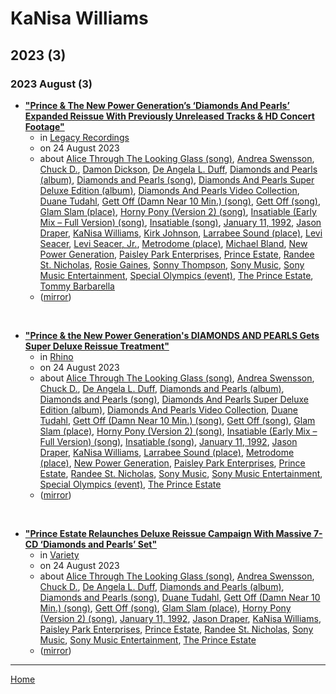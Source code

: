 # KaNisa Williams

## 2023 (3)

### 2023 August (3)

 - [**"Prince & The New Power Generation’s ‘Diamonds And Pearls’ Expanded Reissue With Previously Unreleased Tracks & HD Concert Footage"**](https://www.legacyrecordings.com/2023/08/24/prince-the-new-power-generations-diamonds-and-pearls-expanded-reissue-with-previously-unreleased-tracks-hd-concert-footage/)
    - in [Legacy Recordings](../../publications/k-o/legacy-recordings/index.md)
    - on 24 August 2023
    - about [Alice Through The Looking Glass (song)](../../topics/song/alice-through-the-looking-glass/index.md), [Andrea Swensson](../../topics/andrea-swensson/index.md), [Chuck D.](../../topics/chuck-d/index.md), [Damon Dickson](../../topics/damon-dickson/index.md), [De Angela L. Duff](../../topics/de-angela-l-duff/index.md), [Diamonds and Pearls (album)](../../topics/album/diamonds-and-pearls/index.md), [Diamonds and Pearls (song)](../../topics/song/diamonds-and-pearls/index.md), [Diamonds And Pearls Super Deluxe Edition (album)](../../topics/album/diamonds-and-pearls-super-deluxe-edition/index.md), [Diamonds And Pearls Video Collection](../../topics/diamonds-and-pearls-video-collection/index.md), [Duane Tudahl](../../topics/duane-tudahl/index.md), [Gett Off (Damn Near 10 Min.) (song)](../../topics/song/gett-off-damn-near-10-min/index.md), [Gett Off (song)](../../topics/song/gett-off/index.md), [Glam Slam (place)](../../topics/place/glam-slam/index.md), [Horny Pony (Version 2) (song)](../../topics/song/horny-pony-version-2/index.md), [Insatiable (Early Mix – Full Version) (song)](../../topics/song/insatiable-early-mix-full-version/index.md), [Insatiable (song)](../../topics/song/insatiable/index.md), [January 11, 1992](../../topics/january-11-1992/index.md), [Jason Draper](../../topics/jason-draper/index.md), [KaNisa Williams](../../topics/kanisa-williams/index.md), [Kirk Johnson](../../topics/kirk-johnson/index.md), [Larrabee Sound (place)](../../topics/place/larrabee-sound/index.md), [Levi Seacer](../../topics/levi-seacer/index.md), [Levi Seacer, Jr.](../../topics/levi-seacer-jr/index.md), [Metrodome (place)](../../topics/place/metrodome/index.md), [Michael Bland](../../topics/michael-bland/index.md), [New Power Generation](../../topics/new-power-generation/index.md), [Paisley Park Enterprises](../../topics/paisley-park-enterprises/index.md), [Prince Estate](../../topics/prince-estate/index.md), [Randee St. Nicholas](../../topics/randee-st-nicholas/index.md), [Rosie Gaines](../../topics/rosie-gaines/index.md), [Sonny Thompson](../../topics/sonny-thompson/index.md), [Sony Music](../../topics/sony-music/index.md), [Sony Music Entertainment](../../topics/sony-music-entertainment/index.md), [Special Olympics (event)](../../topics/event/special-olympics/index.md), [The Prince Estate](../../topics/the-prince-estate/index.md), [Tommy Barbarella](../../topics/tommy-barbarella/index.md)
    - ([mirror](https://web.archive.org/web/*/https://www.legacyrecordings.com/2023/08/24/prince-the-new-power-generations-diamonds-and-pearls-expanded-reissue-with-previously-unreleased-tracks-hd-concert-footage/))

<br />

 - [**"Prince & the New Power Generation's DIAMONDS AND PEARLS Gets Super Deluxe Reissue Treatment"**](https://www.rhino.com/article/prince-the-new-power-generations-diamonds-and-pearls-gets-super-deluxe-reissue-treatment)
    - in [Rhino](../../publications/p-t/rhino/index.md)
    - on 24 August 2023
    - about [Alice Through The Looking Glass (song)](../../topics/song/alice-through-the-looking-glass/index.md), [Andrea Swensson](../../topics/andrea-swensson/index.md), [Chuck D.](../../topics/chuck-d/index.md), [De Angela L. Duff](../../topics/de-angela-l-duff/index.md), [Diamonds and Pearls (album)](../../topics/album/diamonds-and-pearls/index.md), [Diamonds and Pearls (song)](../../topics/song/diamonds-and-pearls/index.md), [Diamonds And Pearls Super Deluxe Edition (album)](../../topics/album/diamonds-and-pearls-super-deluxe-edition/index.md), [Diamonds And Pearls Video Collection](../../topics/diamonds-and-pearls-video-collection/index.md), [Duane Tudahl](../../topics/duane-tudahl/index.md), [Gett Off (Damn Near 10 Min.) (song)](../../topics/song/gett-off-damn-near-10-min/index.md), [Gett Off (song)](../../topics/song/gett-off/index.md), [Glam Slam (place)](../../topics/place/glam-slam/index.md), [Horny Pony (Version 2) (song)](../../topics/song/horny-pony-version-2/index.md), [Insatiable (Early Mix – Full Version) (song)](../../topics/song/insatiable-early-mix-full-version/index.md), [Insatiable (song)](../../topics/song/insatiable/index.md), [January 11, 1992](../../topics/january-11-1992/index.md), [Jason Draper](../../topics/jason-draper/index.md), [KaNisa Williams](../../topics/kanisa-williams/index.md), [Larrabee Sound (place)](../../topics/place/larrabee-sound/index.md), [Metrodome (place)](../../topics/place/metrodome/index.md), [New Power Generation](../../topics/new-power-generation/index.md), [Paisley Park Enterprises](../../topics/paisley-park-enterprises/index.md), [Prince Estate](../../topics/prince-estate/index.md), [Randee St. Nicholas](../../topics/randee-st-nicholas/index.md), [Sony Music](../../topics/sony-music/index.md), [Sony Music Entertainment](../../topics/sony-music-entertainment/index.md), [Special Olympics (event)](../../topics/event/special-olympics/index.md), [The Prince Estate](../../topics/the-prince-estate/index.md)
    - ([mirror](https://web.archive.org/web/*/https://www.rhino.com/article/prince-the-new-power-generations-diamonds-and-pearls-gets-super-deluxe-reissue-treatment))

<br />

 - [**"Prince Estate Relaunches Deluxe Reissue Campaign With Massive 7-CD ‘Diamonds and Pearls’ Set"**](https://variety.com/2023/music/news/prince-reissue-diamonds-and-pearls-1235703746/)
    - in [Variety](../../publications/u-z/variety/index.md)
    - on 24 August 2023
    - about [Alice Through The Looking Glass (song)](../../topics/song/alice-through-the-looking-glass/index.md), [Andrea Swensson](../../topics/andrea-swensson/index.md), [Chuck D.](../../topics/chuck-d/index.md), [De Angela L. Duff](../../topics/de-angela-l-duff/index.md), [Diamonds and Pearls (album)](../../topics/album/diamonds-and-pearls/index.md), [Diamonds and Pearls (song)](../../topics/song/diamonds-and-pearls/index.md), [Duane Tudahl](../../topics/duane-tudahl/index.md), [Gett Off (Damn Near 10 Min.) (song)](../../topics/song/gett-off-damn-near-10-min/index.md), [Gett Off (song)](../../topics/song/gett-off/index.md), [Glam Slam (place)](../../topics/place/glam-slam/index.md), [Horny Pony (Version 2) (song)](../../topics/song/horny-pony-version-2/index.md), [January 11, 1992](../../topics/january-11-1992/index.md), [Jason Draper](../../topics/jason-draper/index.md), [KaNisa Williams](../../topics/kanisa-williams/index.md), [Paisley Park Enterprises](../../topics/paisley-park-enterprises/index.md), [Prince Estate](../../topics/prince-estate/index.md), [Randee St. Nicholas](../../topics/randee-st-nicholas/index.md), [Sony Music](../../topics/sony-music/index.md), [Sony Music Entertainment](../../topics/sony-music-entertainment/index.md), [The Prince Estate](../../topics/the-prince-estate/index.md)
    - ([mirror](https://web.archive.org/web/*/https://variety.com/2023/music/news/prince-reissue-diamonds-and-pearls-1235703746/))

----

[Home](../index.md)

